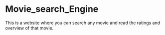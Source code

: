 # Movie_search_Engine
This is a website where you can search any movie and read the ratings and overview of that movie.
